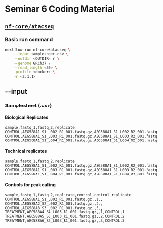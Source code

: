 # Seminar 6 Coding Material


## [`nf-core/atacseq`](https://nf-co.re/atacseq/2.1.2)

### Basic run command
```bash 
nextflow run nf-core/atacseq \
    --input samplesheet.csv \
    --outdir <OUTDIR> r \
    --genome GRCh37 \
    --read_length <50> \
    -profile <docker> \
    -r <2.1.1>
```
## --input

### Samplesheet (.csv) 

#### Biological Replicates

```
sample,fastq_1,fastq_2,replicate
CONTROL,AEG588A1_S1_L002_R1_001.fastq.gz,AEG588A1_S1_L002_R2_001.fastq.gz,1
CONTROL,AEG588A1_S1_L003_R1_001.fastq.gz,AEG588A1_S1_L003_R2_001.fastq.gz,2
CONTROL,AEG588A1_S1_L004_R1_001.fastq.gz,AEG588A1_S1_L004_R2_001.fastq.gz,3
```

#### Technical replicates
```
sample,fastq_1,fastq_2,replicate
CONTROL,AEG588A1_S1_L002_R1_001.fastq.gz,AEG588A1_S1_L002_R2_001.fastq.gz,1
CONTROL,AEG588A1_S1_L003_R1_001.fastq.gz,AEG588A1_S1_L003_R2_001.fastq.gz,1
CONTROL,AEG588A1_S1_L004_R1_001.fastq.gz,AEG588A1_S1_L004_R2_001.fastq.gz,1
```

#### Controls for peak calling
```
sample,fastq_1,fastq_2,replicate,control,control_replicate
CONTROL,AEG588A1_S1_L002_R1_001.fastq.gz,,1,,
CONTROL,AEG588A2_S2_L002_R1_001.fastq.gz,,2,,
CONTROL,AEG588A3_S3_L002_R1_001.fastq.gz,,3,,
TREATMENT,AEG588A4_S4_L003_R1_001.fastq.gz,,1,CONTROL,1
TREATMENT,AEG588A5_S5_L003_R1_001.fastq.gz,,2,CONTROL,2
TREATMENT,AEG588A6_S6_L003_R1_001.fastq.gz,,3,CONTROL,3
```
